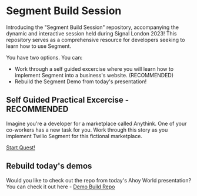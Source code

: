 # Segment Build Session

Introducing the "Segment Build Session" repository, accompanying the dynamic and interactive session held during Signal London 2023! This repository serves as a comprehensive resource for developers seeking to learn how to use Segment.

You have two options. You can:
- Work through a self guided excercise where you will learn how to implement Segment into a business's website. (RECOMMENDED)
- Rebuild the Segment Demo from today's presentation! 


## Self Guided Practical Excercise - RECOMMENDED

Imagine you're a developer for a marketplace called Anythink. One of your co-workers has a new task for you. Work through this story as you implement Twilio Segment for this fictional marketplace.

[Start Quest!](https://app.wilco.gg/guest?directQuestId=26d535e5-9c5d-4165-80c0-f1b6091dd247&forceGuest=true)

## Rebuild today's demos

Would you like to check out the repo from today's Ahoy World presentation? You can check it out here - [Demo Build Repo](https://github.com/IObert/twilio-segment-partycookies)

